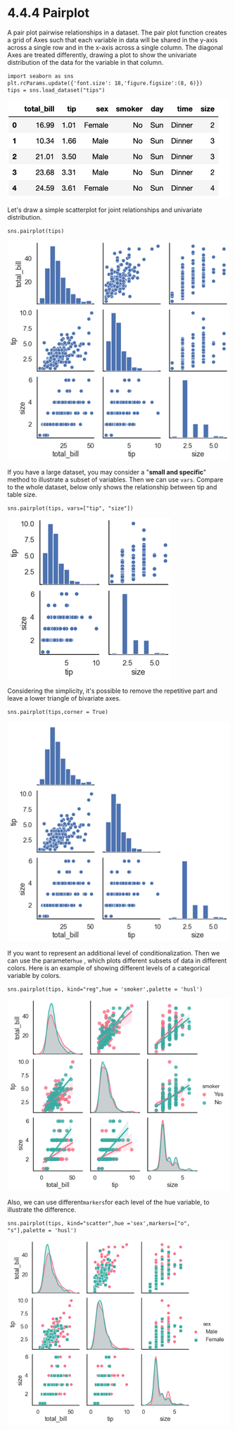 # 4.4.4 Pairplot

A pair plot pairwise relationships in a dataset. The pair plot function creates a grid of Axes such that each variable in data will be shared in the y-axis across a single row and in the x-axis across a single column. The diagonal Axes are treated differently, drawing a plot to show the univariate distribution of the data for the variable in that column.

```text
import seaborn as sns
plt.rcParams.update({'font.size': 18,'figure.figsize':(8, 6)})
tips = sns.load_dataset("tips")
```

![Head of Tips Dataset](../../.gitbook/assets/screenshot-2020-07-19-at-01.00.27.png)

Let's draw a simple scatterplot for joint relationships and univariate distribution.

```text
sns.pairplot(tips)
```

![](../../.gitbook/assets/download-1%20%285%29.png)

If you have a large dataset, you may consider a "**small and specific**" method to illustrate a subset of variables. Then we can use `vars`. Compare to the whole dataset, below only shows the relationship between tip and table size.

```text
sns.pairplot(tips, vars=["tip", "size"])
```

![](../../.gitbook/assets/download%20%2810%29.png)

Considering the simplicity, it's possible to remove the repetitive part and leave a lower triangle of bivariate axes.

```text
sns.pairplot(tips,corner = True)
```

![](../../.gitbook/assets/download-5%20%281%29.png)

If you want to represent an additional level of conditionalization. Then we can use the parameter`hue` , which plots different subsets of data in different colors. Here is an example of showing different levels of a categorical variable by colors.

```text
sns.pairplot(tips, kind="reg",hue = 'smoker',palette = 'husl')
```

![](../../.gitbook/assets/download-3%20%282%29.png)

Also, we can use different`markers`for each level of the hue variable, to illustrate the difference.

```text
sns.pairplot(tips, kind="scatter",hue ='sex',markers=["o", "s"],palette = 'husl')
```

![](../../.gitbook/assets/download-4%20%282%29.png)

